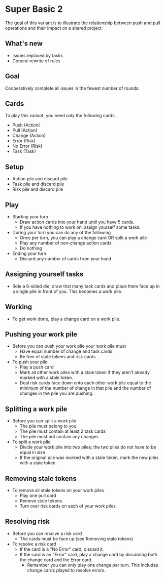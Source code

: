 # Super Basic 2

The goal of this variant is to illustrate the relationship between push and pull operations and their impact on a shared project.


## What's new

- Issues replaced by tasks
- General rewrite of rules


## Goal

Cooperatively complete all issues in the fewest number of rounds.


## Cards

To play this variant, you need only the following cards.

- Push (Action)
- Pull (Action)
- Change (Action)
- Error (Risk)
- No Error (Risk)
- Task (Task)


## Setup

- Action pile and discard pile
- Task pile and discard pile
- Risk pile and discard pile


## Play

- Starting your turn
  - Draw action cards into your hand until you have 5 cards.
  - If you have nothing to work on, assign yourself some tasks.
- During your turn you can do any of the following
  - Once per turn, you can play a change card OR split a work pile
  - Play any number of non-change action cards
  - Do nothing
- Ending your turn
  - Discard any number of cards from your hand


## Assigning yourself tasks

- Role a 6-sided die, draw that many task cards and place them face up in a single pile in front of you. This becomes a work pile.


## Working

- To get work done, play a change card on a work pile.



## Pushing your work pile

- Before you can push your work pile your work pile must
  - Have equal number of change and task cards
  - Be free of stale tokens and risk cards
- To push your pile
  - Play a push card
  - Mark all other work piles with a stale token if they aren't already marked with a stale token.
  - Deal risk cards face down onto each other work pile equal to the minimum of the number of change in that pile and the number of changes in the pile you are pushing.


## Splitting a work pile

- Before you can split a work pile
  - The pile must belong to you
  - The pile must contain at least 2 task cards
  - The pile must not contain any changes
- To split a work pile
  - Divide your work pile into two piles; the two piles do not have to be equal in size
  - If the original pile was marked with a stale token, mark the new piles with a stale token.


## Removing stale tokens

- To remove all stale tokens on your work piles
  - Play one pull card
  - Remove stale tokens
  - Turn over risk cards on each of your work piles


## Resolving risk

- Before you can resolve a risk card
  - The cards must be face up (see Removing stale tokens)
- To resolve a risk card
  - If the card is a "No Error" card, discard it.
  - If the card is an "Error" card, play a change card by discarding both the change card and the Error card.
    - Remember you can only play one change per turn. This includes change cards played to resolve errors.
